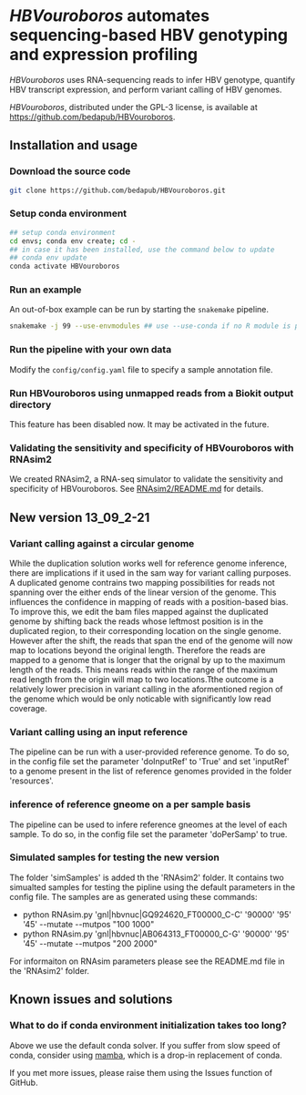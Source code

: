 *HBVouroboros* automates sequencing-based HBV genotyping and expression profiling
===

*HBVouroboros* uses RNA-sequencing reads to infer HBV genotype, quantify HBV
transcript expression, and perform variant calling of HBV genomes.

*HBVouroboros*, distributed under the GPL-3 license, is available at
https://github.com/bedapub/HBVouroboros.

## Installation and usage

### Download the source code

```bash
git clone https://github.com/bedapub/HBVouroboros.git
```

### Setup conda environment

```bash
## setup conda environment
cd envs; conda env create; cd -
## in case it has been installed, use the command below to update
## conda env update
conda activate HBVouroboros
```

### Run an example

An out-of-box example can be run by starting the `snakemake` pipeline.

```bash
snakemake -j 99 --use-envmodules ## use --use-conda if no R module is present
```

### Run the pipeline with your own data

Modify the `config/config.yaml` file to specify a sample annotation file.

### Run HBVouroboros using unmapped reads from a Biokit output directory

This feature has been disabled now. It may be activated in the future.

### Validating the sensitivity and specificity of HBVouroboros with RNAsim2

We created RNAsim2, a RNA-seq simulator to validate the sensitivity and
specificity of HBVouroboros. See [RNAsim2/README.md](RNAsim2/README.md) for
details.

## New version 13_09_2-21


### Variant calling against a circular genome

While the duplication solution works well for reference genome inference, there are implications if it used in the sam way for variant calling purposes. A duplicated genome contrains two mapping possibilities for reads not spanning over the either ends of the linear version of the genome. This influences the confidence in mapping of reads with a position-based bias. To improve this, we edit the bam files mapped against the duplicated genome by shifting back the reads whose leftmost position is in the duplicated region, to their corresponding location on the single genome. However after the shift, the reads that span the end of the genome will now map to locations beyond the original length. Therefore the reads are mapped to a genome that is longer that the orignal by up to the maximum length of the reads. This means reads within the range of the maximum read length from the origin will map to two locations.Tthe outcome is a relatively lower precision in variant calling in the aformentioned region of the genome which would be only noticable with significantly low read coverage.

### Variant calling using an input reference

The pipeline can be run with a user-provided reference genome. To do so, in the config file set the parameter 'doInputRef' to 'True' and set 'inputRef' to a genome present in the list of reference genomes provided in the folder 'resources'.

### inference of reference gneome on a per sample basis

The pipeline can be used to infere reference gneomes at the level of each sample. To do so, in the config file set the parameter 'doPerSamp' to true.


### Simulated samples for testing the new version

The folder 'simSamples' is added th the 'RNAsim2' folder. It contains two simualted samples for testing the pipline using the default parameters in the config file. The samples are as generated using these commands:

* python RNAsim.py 'gnl|hbvnuc|GQ924620_FT00000_C-C' '90000' '95' '45' --mutate --mutpos "100 1000"
* python RNAsim.py 'gnl|hbvnuc|AB064313_FT00000_C-G' '90000' '95' '45' --mutate --mutpos "200 2000"

For informaiton on RNAsim parameters please see the README.md file in the 'RNAsim2' folder.



## Known issues and solutions

### What to do if conda environment initialization takes too long?

Above we use the default conda solver. If you suffer from slow speed of conda,
consider using [mamba](https://github.com/mamba-org/mamba), which is a drop-in
replacement of conda.

If you met more issues, please raise them using the Issues function of GitHub.

